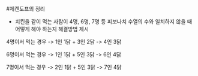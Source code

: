 #제켄도프의 정리

- 치킨을 같이 먹는 사람이 4명, 6명, 7명 등 피보나치 수열의 수와 일치하지 않을 때 어떻게 해야 하는지 해결방법 제시

4명이서 먹는 경우 -> 1인 1닭 + 3인 2닭 -> 4인 3닭

6명이서 먹는 경우 -> 1인 1닭 + 5인 3닭 -> 6인 4닭

7명이서 먹는 경우 -> 2인 1닭 + 5인 3닭 -> 7인 4닭
